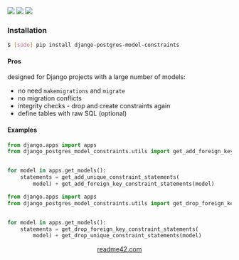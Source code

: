 <!--
https://readme42.com
-->


[![](https://img.shields.io/pypi/v/django-postgres-model-constraints.svg?maxAge=3600)](https://pypi.org/project/django-postgres-model-constraints/)
[![](https://img.shields.io/badge/License-Unlicense-blue.svg?longCache=True)](https://unlicense.org/)
[![](https://github.com/andrewp-as-is/django-postgres-model-constraints.py/workflows/tests42/badge.svg)](https://github.com/andrewp-as-is/django-postgres-model-constraints.py/actions)

### Installation
```bash
$ [sudo] pip install django-postgres-model-constraints
```

#### Pros
designed for Django projects with a large number of models:

+   no need `makemigrations` and `migrate`
+   no migration conflicts
+   integrity checks - drop and create constraints again
+   define tables with raw SQL (optional)

#### Examples
```python
from django.apps import apps
from django_postgres_model_constraints.utils import get_add_foreign_key_constraint_statements, get_add_unique_constraint_statements


for model in apps.get_models():
    statements = get_add_unique_constraint_statements(
        model) + get_add_foreign_key_constraint_statements(model)
```

```python
from django.apps import apps
from django_postgres_model_constraints.utils import get_drop_foreign_key_constraint_statements, get_drop_unique_constraint_statements


for model in apps.get_models():
    statements = get_drop_foreign_key_constraint_statements(
        model) + get_drop_unique_constraint_statements(model)
```

<p align="center">
    <a href="https://readme42.com/">readme42.com</a>
</p>

